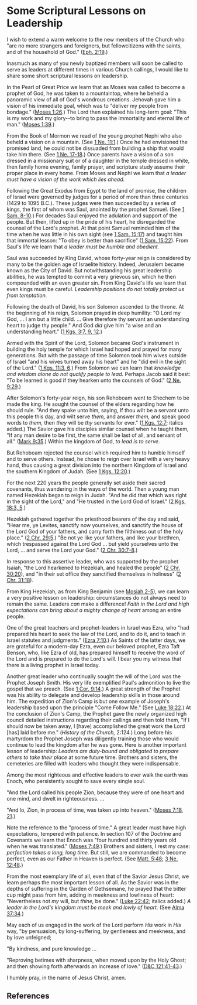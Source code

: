 # Some Scriptural Lessons on Leadership

I wish to extend a warm welcome to the new members of the Church who "are no
more strangers and foreigners, but fellowcitizens with the saints, and of the
household of God." ([Eph. 2:19](/scriptures/nt/eph/2.19?lang=eng#18).)

Inasmuch as many of you newly baptized members will soon be called to serve as
leaders at different times in various Church callings, I would like to share
some short scriptural lessons on leadership.

In the Pearl of Great Price we learn that as Moses was called to become a
prophet of God, he was taken to a mountaintop, where he beheld a panoramic
view of all of God's wondrous creations. Jehovah gave him a vision of his
immediate goal, which was to "deliver my people from bondage." ([Moses
1:26](/scriptures/pgp/moses/1.26?lang=eng#25).) The Lord then explained his
long-term goal: "This is my work and my glory--to bring to pass the
immortality and eternal life of man." ([Moses
1:39](/scriptures/pgp/moses/1.39?lang=eng#38).)

From the Book of Mormon we read of the young prophet Nephi who also beheld a
vision on a mountain. (See [1 Ne.
11:1](/scriptures/bofm/1-ne/11.1?lang=eng#0).) Once he had envisioned the
promised land, he could not be dissuaded from building a ship that would take
him there. (See [1 Ne. 17-18](/scriptures/bofm/1-ne/17?lang=eng).) Once
parents have a vision of a son dressed in a missionary suit or of a daughter
in the temple dressed in white, then family home evening, family prayer, and
scripture study assume their proper place in every home. From Moses and Nephi
we learn that _a leader must have a vision of the work which lies ahead._

Following the Great Exodus from Egypt to the land of promise, the children of
Israel were governed by judges for a period of more than three centuries (1429
to 1095 B.C.). These judges were then succeeded by a series of kings, the
first of whom was Saul, anointed by the prophet Samuel. (See [1 Sam.
8-10](/scriptures/ot/1-sam/8?lang=eng).) For decades Saul enjoyed the
adulation and support of the people. But then, lifted up in the pride of his
heart, he disregarded the counsel of the Lord's prophet. At that point Samuel
reminded him of the time when he was little in his own sight (see [1 Sam.
15:17](/scriptures/ot/1-sam/15.17?lang=eng#16)) and taught him that immortal
lesson: "To obey is better than sacrifice" ([1 Sam.
15:22](/scriptures/ot/1-sam/15.22?lang=eng#21)). From Saul's life we learn
that _a leader must be humble and obedient._

Saul was succeeded by King David, whose forty-year reign is considered by many
to be the golden age of Israelite history. Indeed, Jerusalem became known as
the City of David. But notwithstanding his great leadership abilities, he was
tempted to commit a very grievous sin, which he then compounded with an even
greater sin. From King David's life we learn that even kings must be careful.
_Leadership positions do not totally protect us from temptation._

Following the death of David, his son Solomon ascended to the throne. At the
beginning of his reign, Solomon prayed in deep humility: "O Lord my God, ... I
am but a little child. ... Give therefore thy servant an understanding heart to
judge thy people." And God _did_ give him "a wise and an understanding heart."
([1 Kgs. 3:7, 9, 12](/scriptures/ot/1-kgs/3.7,9,12?lang=eng#6).)

Armed with the Spirit of the Lord, Solomon became God's instrument in building
the holy temple for which Israel had hoped and prayed for many generations.
But with the passage of time Solomon took him wives outside of Israel "and his
wives turned away his heart" and he "did evil in the sight of the Lord." ([1
Kgs. 11:3, 6](/scriptures/ot/1-kgs/11.3,6?lang=eng#2).) From Solomon we can
learn that _knowledge and wisdom alone do not qualify people to lead._ Perhaps
Jacob said it best: "To be learned is good if they hearken unto the counsels
of God." ([2 Ne. 9:29](/scriptures/bofm/2-ne/9.29?lang=eng#28).)

After Solomon's forty-year reign, his son Rehoboam went to Shechem to be made
the king. He sought the counsel of the elders regarding how he should rule.
"And they spake unto him, saying, If thou wilt be a servant unto this people
this day, and wilt serve _them,_ and answer _them,_ and speak good words to
_them,_ then _they_ will be _thy_ servants for ever." ([1 Kgs.
12:7](/scriptures/ot/1-kgs/12.7?lang=eng#6); italics added.) The Savior gave
his disciples similar counsel when he taught them, "If any man desire to be
first, the same shall be last of all, and servant of all." ([Mark
9:35](/scriptures/nt/mark/9.35?lang=eng#34).) Within the kingdom of God, _to
lead is to serve._

But Rehoboam rejected the counsel which required him to humble himself and to
serve others. Instead, he chose to reign over Israel with a very heavy hand,
thus causing a great division into the northern Kingdom of Israel and the
southern Kingdom of Judah. (See [1 Kgs.
12:20](/scriptures/ot/1-kgs/12.20?lang=eng#19).)

For the next 220 years the people generally set aside their sacred covenants,
thus wandering in the ways of the world. Then a young man named Hezekiah began
to reign in Judah. "And he did that which was right in the sight of the Lord,"
and "He trusted in the Lord God of Israel." ([2 Kgs. 18:3,
5](/scriptures/ot/2-kgs/18.3,5?lang=eng#2).)

Hezekiah gathered together the priesthood bearers of the day and said, "Hear
me, ye Levites, sanctify now yourselves, and sanctify the house of the Lord
God of your fathers, and carry forth the filthiness out of the holy place."
([2 Chr. 29:5](/scriptures/ot/2-chr/29.5?lang=eng#4).) "Be not ye like your
fathers, and like your brethren, which trespassed against the Lord God ... but
yield yourselves unto the Lord, ... and serve the Lord your God." ([2 Chr.
30:7-8](/scriptures/ot/2-chr/30.7-8?lang=eng#6).)

In response to this assertive leader, who was supported by the prophet Isaiah,
"the Lord hearkened to Hezekiah, and healed the people" ([2 Chr.
30:20](/scriptures/ot/2-chr/30.20?lang=eng#19)), and "in their set office they
sanctified themselves in holiness" ([2 Chr.
31:18](/scriptures/ot/2-chr/31.18?lang=eng#17)).

From King Hezekiah, as from King Benjamin (see [Mosiah
2-5](/scriptures/bofm/mosiah/2?lang=eng)), we can learn a very positive lesson
on leadership: circumstances do not always need to remain the same. Leaders
_can_ make a difference! _Faith in the Lord and high expectations can bring
about a mighty change of heart_ among an entire people.

One of the great teachers and prophet-leaders in Israel was Ezra, who "had
prepared his heart to seek the law of the Lord, and to do it, and to teach in
Israel statutes and judgments." ([Ezra
7:10](/scriptures/ot/ezra/7.10?lang=eng#9).) As Saints of the latter days, we
are grateful for a modern-day Ezra, even our beloved prophet, Ezra Taft
Benson, who, like Ezra of old, has prepared himself to receive the word of the
Lord and is prepared to do the Lord's will. I bear you my witness that there
is a living prophet in Israel today.

Another great leader who continually sought the will of the Lord was the
Prophet Joseph Smith. His very life exemplified Paul's admonition to live the
gospel that we preach. (See [1 Cor.
9:14](/scriptures/nt/1-cor/9.14?lang=eng#13).) A great strength of the Prophet
was his ability to delegate and develop leadership skills in those around him.
The expedition of Zion's Camp is but one example of Joseph's leadership based
upon the principle "Come Follow Me." (See [Luke
18:22](/scriptures/nt/luke/18.22?lang=eng#21).) At the conclusion of Zion's
Camp, the Prophet gave the newly organized high council detailed instructions
regarding their callings and then told them, "If I should now be taken away, I
[have] accomplished the great work the Lord [has] laid before me." (_History
of the Church,_ 2:124.) Long before his martyrdom the Prophet Joseph was
diligently training those who would continue to lead the kingdom after he was
gone. Here is another important lesson of leadership: _Leaders are duty-bound
and obligated to prepare others to take their place_ at some future time.
Brothers and sisters, the cemeteries are filled with leaders who thought they
were indispensable.

Among the most righteous and effective leaders to ever walk the earth was
Enoch, who persistently sought to save every single soul.

"And the Lord called his people Zion, because they were of one heart and one
mind, and dwelt in righteousness. ...

"And lo, Zion, in process of time, was taken up into heaven." ([Moses 7:18,
21](/scriptures/pgp/moses/7.18,21?lang=eng#17).)

Note the reference to the "process of time." A great leader must have high
expectations, tempered with patience. In section 107 of the Doctrine and
Covenants we learn that Enoch was "four hundred and thirty years old when he
was translated." ([Moses 7:49](/scriptures/pgp/moses/7.49?lang=eng#48).)
Brothers and sisters, I rest my case: _perfection takes a long, long time._
But still, we are commanded to become perfect, even as our Father in Heaven is
perfect. (See [Matt. 5:48](/scriptures/nt/matt/5.48?lang=eng#47); [3 Ne.
12:48](/scriptures/bofm/3-ne/12.48?lang=eng#47).)

From the most exemplary life of all, even that of the Savior Jesus Christ, we
learn perhaps the most important lesson of all. As the Savior was in the
depths of suffering in the Garden of Gethsemane, he prayed that the bitter cup
might pass from him, adding in meekness and lowliness of heart: "Nevertheless
not _my_ will, but _thine,_ be done." ([Luke
22:42](/scriptures/nt/luke/22.42?lang=eng#41); italics added.) _A leader in
the Lord's kingdom must be meek and lowly of heart._ (See [Alma
37:34](/scriptures/bofm/alma/37.34?lang=eng#33).)

May each of us engaged in the work of the Lord perform _His_ work in _His_
way, "by persuasion, by long-suffering, by gentleness and meekness, and by
love unfeigned;

"By kindness, and pure knowledge ...

"Reproving betimes with sharpness, when moved upon by the Holy Ghost; and then
showing forth afterwards an increase of love." ([D&amp;C
121:41-43](/scriptures/dc-testament/dc/121.41-43?lang=eng#40).)

I humbly pray, in the name of Jesus Christ, amen.

## References

